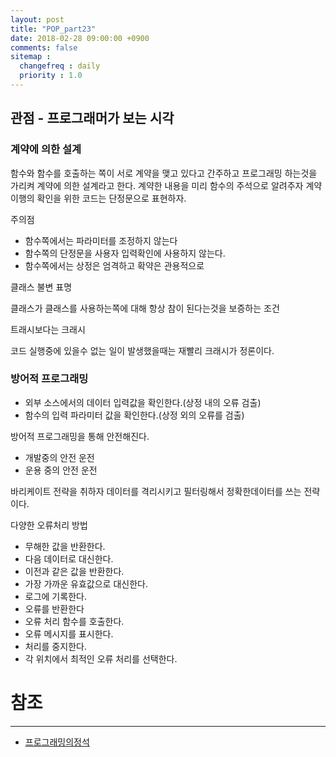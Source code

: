 ```yaml
---
layout: post
title: "POP_part23"
date: 2018-02-28 09:00:00 +0900
comments: false
sitemap :
  changefreq : daily
  priority : 1.0
---
```


## 관점 - 프로그래머가 보는 시각

### 계약에 의한 설계

함수와 함수를 호출하는 쪽이 서로 계약을 맺고 있다고 간주하고 프로그래밍 하는것을 가리켜 계약에 의한 설계라고 한다.
계약한 내용을 미리 함수의 주석으로 알려주자 계약이행의 확인을 위한 코드는 단정문으로 표현하자.

주의점

* 함수쪽에서는 파라미터를 조정하지 않는다
* 함수쪽의 단정문을 사용자 입력확인에 사용하지 않는다.
* 함수쪽에서는 상정은 엄격하고 확약은 관용적으로

클래스 불변 표명 

클래스가 클래스를 사용하는쪽에 대해 항상 참이 된다는것을 보증하는 조건

트래시보다는 크래시

코드 실행중에 있을수 없는 일이 발생했을때는 재빨리 크래시가 정론이다.

### 방어적 프로그래밍

* 외부 소스에서의 데이터 입력값을 확인한다.(상정 내의 오류 검출)
* 함수의 입력 파라미터 값을 확인한다.(상정 외의 오류를 검출)

방어적 프로그래밍을 통해 안전해진다.

* 개발중의 안전 운전
* 운용 중의 안전 운전

바리케이트 전략을 취하자
데이터를 격리시키고 필터링해서 정확한데이터를 쓰는 전략이다.

다양한 오류처리 방법

* 무해한 값을 반환한다.
* 다음 데이터로 대신한다.
* 이전과 같은 값을 반환한다.
* 가장 가까운 유효값으로 대신한다.
* 로그에 기록한다.
* 오류를 반환한다
* 오류 처리 함수를 호출한다.
* 오류 메시지를 표시한다.
* 처리를 중지한다.
* 각 위치에서 최적인 오류 처리를 선택한다.



# 참조
-----
* [프로그래밍의정석](http://www.yes24.com/24/Goods/55254076?Acode=101)
